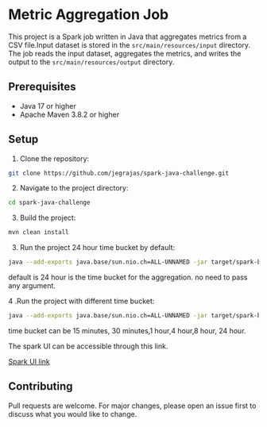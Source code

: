 
# Metric Aggregation Job

This project is a Spark job written in Java that aggregates metrics from a CSV file.Input dataset is stored in the `src/main/resources/input` directory. 
The job reads the input dataset, aggregates the metrics, and writes the output to the `src/main/resources/output` directory.

## Prerequisites

- Java 17 or higher
- Apache Maven 3.8.2 or higher

## Setup

1. Clone the repository:

```bash
git clone https://github.com/jegrajas/spark-java-challenge.git
```

2. Navigate to the project directory:

```bash
cd spark-java-challenge
```

3. Build the project:

```bash
mvn clean install
```

3. Run the project 24 hour time bucket by default:

```bash
java --add-exports java.base/sun.nio.ch=ALL-UNNAMED -jar target/spark-batch-aggregation-job-0.0.1.jar
```
default is 24 hour is the time bucket for the aggregation. no need to pass any argument.

4 .Run the project with different time bucket:    

 ```bash
java --add-exports java.base/sun.nio.ch=ALL-UNNAMED -jar target/spark-batch-aggregation-job-0.0.1.jar "30 minutes"
```
time bucket can be 15 minutes, 30 minutes,1 hour,4 hour,8 hour, 24 hour.

The spark UI can be accessible through this link.

[Spark UI link](http://localhost:4040/)

## Contributing

Pull requests are welcome. For major changes, please open an issue first to discuss what you would like to change.

